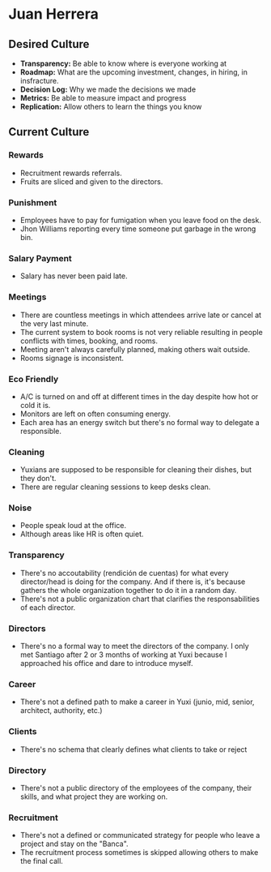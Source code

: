 # Juan Herrera

## Desired Culture

- **Transparency:** Be able to know where is everyone working at
- **Roadmap:** What are the upcoming investment, changes, in hiring, in insfracture.
- **Decision Log:** Why we made the decisions we made
- **Metrics:** Be able to measure impact and progress
- **Replication:** Allow others to learn the things you know

## Current Culture

### Rewards

- Recruitment rewards referrals.
- Fruits are sliced and given to the directors.

### Punishment

- Employees have to pay for fumigation when you leave food on the desk.
- Jhon Williams reporting every time someone put garbage in the wrong bin.

### Salary Payment

- Salary has never been paid late.

### Meetings

- There are countless meetings in which attendees arrive late or cancel at the very last minute.
- The current system to book rooms is not very reliable resulting in people conflicts with times, booking, and rooms.
- Meeting aren't always carefully planned, making others wait outside.
- Rooms signage is inconsistent.

### Eco Friendly

- A/C is turned on and off at different times in the day despite how hot or cold it is.
- Monitors are left on often consuming energy.
- Each area has an energy switch but there's no formal way to delegate a responsible.

### Cleaning

- Yuxians are supposed to be responsible for cleaning their dishes, but they don't.
- There are regular cleaning sessions to keep desks clean.

### Noise

- People speak loud at the office.
- Although areas like HR is often quiet.

### Transparency

- There's no accoutability (rendición de cuentas) for what every director/head is doing for the company. And if there is, it's because gathers the whole organization together to do it in a random day.
- There's not a public organization chart that clarifies the responsabilities of each director.

### Directors

- There's no a formal way to meet the directors of the company. I only met Santiago after 2 or 3 months of working at Yuxi because I approached his office and dare to introduce myself.

### Career

- There's not a defined path to make a career in Yuxi (junio, mid, senior, architect, authority, etc.)

### Clients

- There's no schema that clearly defines what clients to take or reject

### Directory

- There's not a public directory of the employees of the company, their skills, and what project they are working on.

### Recruitment

- There's not a defined or communicated strategy for people who leave a project and stay on the "Banca".
- The recruitment process sometimes is skipped allowing others to make the final call.
